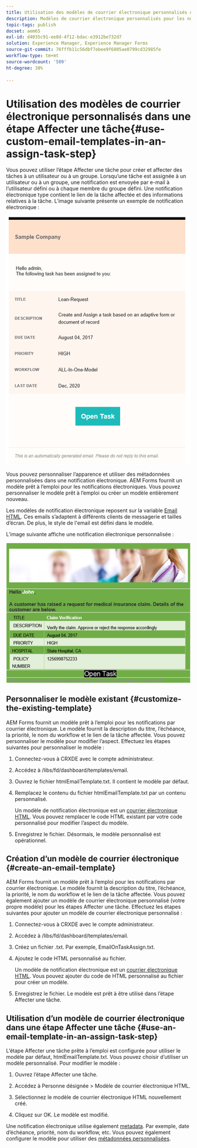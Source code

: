 ```yaml
---
title: Utilisation des modèles de courrier électronique personnalisés dans une étape Affecter une tâche
description: Modèles de courrier électronique personnalisés pour les notifications par courrier électronique de processus de formulaires
topic-tags: publish
docset: aem65
exl-id: d4035c91-ee8d-4f12-bdac-e3912be732d7
solution: Experience Manager, Experience Manager Forms
source-git-commit: 76fffb11c56dbf7ebee9f6805ae0799cd32985fe
workflow-type: tm+mt
source-wordcount: '509'
ht-degree: 38%

---
```


# Utilisation des modèles de courrier électronique personnalisés dans une étape Affecter une tâche{#use-custom-email-templates-in-an-assign-task-step}

Vous pouvez utiliser l’étape Affecter une tâche pour créer et affecter des tâches à un utilisateur ou à un groupe. Lorsqu’une tâche est assignée à un utilisateur ou à un groupe, une notification est envoyée par e-mail à l’utilisateur défini ou à chaque membre du groupe défini. Une notification électronique type contient le lien de la tâche affectée et des informations relatives à la tâche. L’image suivante présente un exemple de notification électronique :

![Notification électronique avec modèle prêt à l’emploi](do-not-localize/default_email_template_new.png)

Vous pouvez personnaliser l’apparence et utiliser des métadonnées personnalisées dans une notification électronique. AEM Forms fournit un modèle prêt à l’emploi pour les notifications électroniques. Vous pouvez personnaliser le modèle prêt à l’emploi ou créer un modèle entièrement nouveau.

Les modèles de notification électronique reposent sur la variable [Email HTML](https://en.wikipedia.org/wiki/HTML_email). Ces emails s’adaptent à différents clients de messagerie et tailles d’écran. De plus, le style de l&#39;email est défini dans le modèle.

L’image suivante affiche une notification électronique personnalisée :

![Notification électronique à l’aide du modèle personnalisé](do-not-localize/customized-email.png)

## Personnaliser le modèle existant {#customize-the-existing-template}

AEM Forms fournit un modèle prêt à l’emploi pour les notifications par courrier électronique. Le modèle fournit la description du titre, l’échéance, la priorité, le nom du workflow et le lien de la tâche affectée. Vous pouvez personnaliser le modèle pour modifier l’aspect. Effectuez les étapes suivantes pour personnaliser le modèle :

1. Connectez-vous à CRXDE avec le compte administrateur.

1. Accédez à /libs/fd/dashboard/templates/email.

1. Ouvrez le fichier htmlEmailTemplate.txt. Il contient le modèle par défaut.

1. Remplacez le contenu du fichier htmlEmailTemplate.txt par un contenu personnalisé.

   Un modèle de notification électronique est un [courrier électronique HTML](https://en.wikipedia.org/wiki/HTML_email). Vous pouvez remplacer le code HTML existant par votre code personnalisé pour modifier l’aspect du modèle.

1. Enregistrez le fichier. Désormais, le modèle personnalisé est opérationnel.

## Création d’un modèle de courrier électronique {#create-an-email-template}

AEM Forms fournit un modèle prêt à l’emploi pour les notifications par courrier électronique. Le modèle fournit la description du titre, l’échéance, la priorité, le nom du workflow et le lien de la tâche affectée. Vous pouvez également ajouter un modèle de courrier électronique personnalisé (votre propre modèle) pour les étapes Affecter une tâche. Effectuez les étapes suivantes pour ajouter un modèle de courrier électronique personnalisé :

1. Connectez-vous à CRXDE avec le compte administrateur.

1. Accédez à /libs/fd/dashboard/templates/email.

1. Créez un fichier .txt. Par exemple, EmailOnTaskAssign.txt.

1. Ajoutez le code HTML personnalisé au fichier.

   Un modèle de notification électronique est un [courrier électronique HTML](https://en.wikipedia.org/wiki/HTML_email). Vous pouvez ajouter du code de HTML personnalisé au fichier pour créer un modèle.

1. Enregistrez le fichier. Le modèle est prêt à être utilisé dans l’étape Affecter une tâche.

## Utilisation d’un modèle de courrier électronique dans une étape Affecter une tâche {#use-an-email-template-in-an-assign-task-step}

L’étape Affecter une tâche prête à l’emploi est configurée pour utiliser le modèle par défaut, htmlEmailTemplate.txt. Vous pouvez choisir d’utiliser un modèle personnalisé. Pour modifier le modèle :

1. Ouvrez l’étape Affecter une tâche.

1. Accédez à Personne désignée > Modèle de courrier électronique HTML.

1. Sélectionnez le modèle de courrier électronique HTML nouvellement créé.

1. Cliquez sur OK. Le modèle est modifié.

Une notification électronique utilise également [metadata](../../forms/using/use-metadata-in-email-notifications.md). Par exemple, date d’échéance, priorité, nom du workflow, etc. Vous pouvez également configurer le modèle pour utiliser des [métadonnées personnalisées](../../forms/using/use-metadata-in-email-notifications.md#using-custom-metadata-in-an-email-notification).
